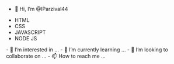 - 👋 Hi, I’m @IParzival44<!DOCTYPE html>  
 <html lang="en">  
 <head>  
   <meta charset="UTF-8">  
   <meta http-equiv="X-UA-Compatible" content="IE=edge">  
   <meta name="viewport" content="width=device-width, initial-scale=1.0">  
   <title>List Design</title>  
   <link rel="stylesheet" href="style.css">  
 </head>  
 <body>  
   <div class="container">  
     <ul>  
       <li>HTML</li>  
       <li>CSS</li>  
       <li>JAVASCRIPT</li>  
       <li>NODE JS</li>  
     </ul>  
   </div>  
 </body>  
 </html>  
- 👀 I’m interested in ...
- 🌱 I’m currently learning ...
- 💞️ I’m looking to collaborate on ...
- 📫 How to reach me ...

<!---
IParzival44/IParzival44 is a ✨ special ✨ repository because its `README.md` (this file) appears on your GitHub profile.
You can click the Preview link to take a look at your changes.
--->
